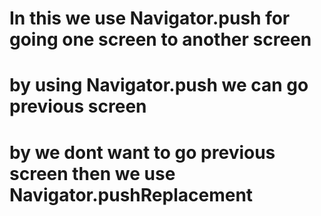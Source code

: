 # In this we use Navigator.push for going one screen to another screen

# by using Navigator.push we can go previous screen
# by we dont want to go previous screen then we use Navigator.pushReplacement